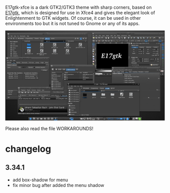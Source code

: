E17gtk-xfce is a dark GTK2/GTK3 theme with sharp corners, based on [E17gtk](https://github.com/tsujan/E17gtk), which is designed for use in Xfce4 and gives the elegant look of Enlightenment to GTK widgets. Of course, it can be used in other environments too but it is not tuned to Gnome or any of its apps.

![Screenshot](screenshot.jpg?raw=true "Screenshot")

Please also read the file WORKAROUNDS!

# changelog

## 3.34.1
* add box-shadow for menu<br/>
* fix minor bug after added the menu shadow
